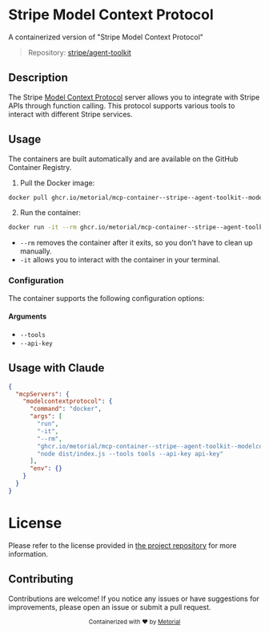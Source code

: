 
# Stripe Model Context Protocol

A containerized version of "Stripe Model Context Protocol"

> Repository: [stripe/agent-toolkit](https://github.com/stripe/agent-toolkit)

## Description

The Stripe [Model Context Protocol](https://modelcontextprotocol.com/) server allows you to integrate with Stripe APIs through function calling. This protocol supports various tools to interact with different Stripe services.


## Usage

The containers are built automatically and are available on the GitHub Container Registry.

1. Pull the Docker image:

```bash
docker pull ghcr.io/metorial/mcp-container--stripe--agent-toolkit--modelcontextprotocol
```

2. Run the container:

```bash
docker run -it --rm ghcr.io/metorial/mcp-container--stripe--agent-toolkit--modelcontextprotocol 
```

- `--rm` removes the container after it exits, so you don't have to clean up manually.
- `-it` allows you to interact with the container in your terminal.


### Configuration

The container supports the following configuration options:


#### Arguments

- `--tools`
- `--api-key`






## Usage with Claude

```json
{
  "mcpServers": {
    "modelcontextprotocol": {
      "command": "docker",
      "args": [
        "run",
        "-it",
        "--rm",
        "ghcr.io/metorial/mcp-container--stripe--agent-toolkit--modelcontextprotocol",
        "node dist/index.js --tools tools --api-key api-key"
      ],
      "env": {}
    }
  }
}
```

# License

Please refer to the license provided in [the project repository](https://github.com/stripe/agent-toolkit) for more information.

## Contributing

Contributions are welcome! If you notice any issues or have suggestions for improvements, please open an issue or submit a pull request.

<div align="center">
  <sub>Containerized with ❤️ by <a href="https://metorial.com">Metorial</a></sub>
</div>
  